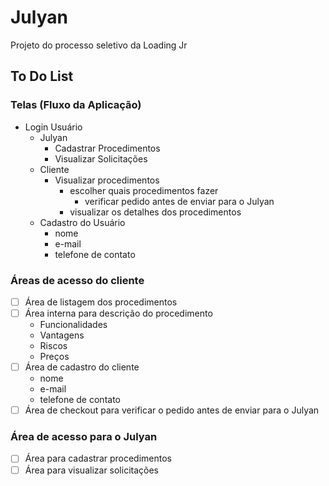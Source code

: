 # Julyan
Projeto do processo seletivo da Loading Jr

## To Do List

### Telas (Fluxo da Aplicação)
- Login Usuário
  - Julyan
    - Cadastrar Procedimentos
    - Visualizar Solicitações
  - Cliente
    - Visualizar procedimentos
      - escolher quais procedimentos fazer
        - verificar pedido antes de enviar para o Julyan 
      - visualizar os detalhes dos procedimentos
  - Cadastro do Usuário
    - nome  
    - e-mail  
    - telefone de contato

### Áreas de acesso do cliente

- [ ] Área de listagem dos procedimentos  
- [ ] Área interna para descrição do procedimento  
  - Funcionalidades
  - Vantagens
  - Riscos
  - Preços
- [ ] Área de cadastro do cliente  
  - nome  
  - e-mail  
  - telefone de contato
- [ ] Área de checkout para verificar o pedido antes de enviar para o Julyan  

### Área de acesso para o Julyan

- [ ] Área para cadastrar procedimentos  
- [ ] Área para visualizar solicitações  
